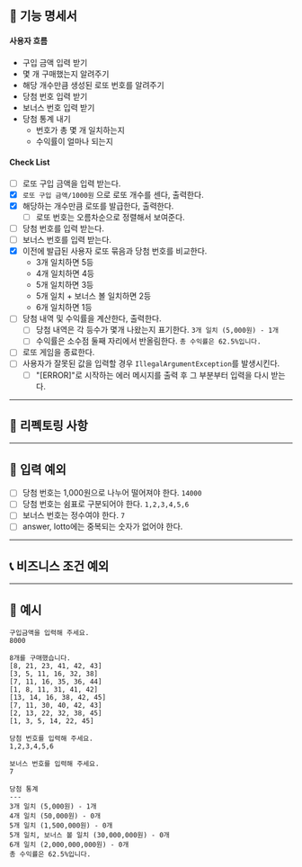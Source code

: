 
## 📌 기능 명세서

#### 사용자 흐름
- 구입 금액 입력 받기
- 몇 개 구매했는지 알려주기
- 해당 개수만큼 생성된 로또 번호를 알려주기
- 당첨 번호 입력 받기
- 보너스 번호 입력 받기
- 당첨 통계 내기
  - 번호가 총 몇 개 일치하는지
  - 수익률이 얼마나 되는지


#### Check List
- [ ] 로또 구입 금액을 입력 받는다.
- [x] `로또 구입 금액/1000원` 으로 로또 개수를 센다, 출력한다.
- [x] 해당하는 개수만큼 로또를 발급한다, 출력한다.
  - [ ] 로또 번호는 오름차순으로 정렬해서 보여준다.
- [ ] 당첨 번호를 입력 받는다.
- [ ] 보너스 번호를 입력 받는다.
- [x] 이전에 발급된 사용자 로또 묶음과 당첨 번호를 비교한다.
  - 3개 일치하면 5등
  - 4개 일치하면 4등
  - 5개 일치하면 3등
  - 5개 일치 + 보너스 볼 일치하면 2등
  - 6개 일치하면 1등
- [ ] 당첨 내역 및 수익률을 계산한다, 출력한다.
  - [ ] 당첨 내역은 각 등수가 몇개 나왔는지 표기한다. `3개 일치 (5,000원) - 1개`
  - [ ] 수익률은 소수점 둘째 자리에서 반올림한다. `총 수익률은 62.5%입니다.`
- [ ] 로또 게임을 종료한다.
- [ ] 사용자가 잘못된 값을 입력할 경우 `IllegalArgumentException`를 발생시킨다.
  - [ ] "[ERROR]"로 시작하는 에러 메시지를 출력 후 그 부분부터 입력을 다시 받는다.

---

## 🚀 리펙토링 사항

---

## 🔮 입력 예외
- [ ] 당첨 번호는 1,000원으로 나누어 떨어져야 한다. `14000`
- [ ] 당첨 번호는 쉼표로 구분되어야 한다. `1,2,3,4,5,6`
- [ ] 보너스 번호는 정수여야 한다. `7`
- [ ] answer, lotto에는 중복되는 숫자가 없어야 한다.

---

## 📞 비즈니스 조건 예외


---

## 🔎 예시


```
구입금액을 입력해 주세요.
8000

8개를 구매했습니다.
[8, 21, 23, 41, 42, 43] 
[3, 5, 11, 16, 32, 38] 
[7, 11, 16, 35, 36, 44] 
[1, 8, 11, 31, 41, 42] 
[13, 14, 16, 38, 42, 45] 
[7, 11, 30, 40, 42, 43] 
[2, 13, 22, 32, 38, 45] 
[1, 3, 5, 14, 22, 45]

당첨 번호를 입력해 주세요.
1,2,3,4,5,6

보너스 번호를 입력해 주세요.
7

당첨 통계
---
3개 일치 (5,000원) - 1개
4개 일치 (50,000원) - 0개
5개 일치 (1,500,000원) - 0개
5개 일치, 보너스 볼 일치 (30,000,000원) - 0개
6개 일치 (2,000,000,000원) - 0개
총 수익률은 62.5%입니다.
```